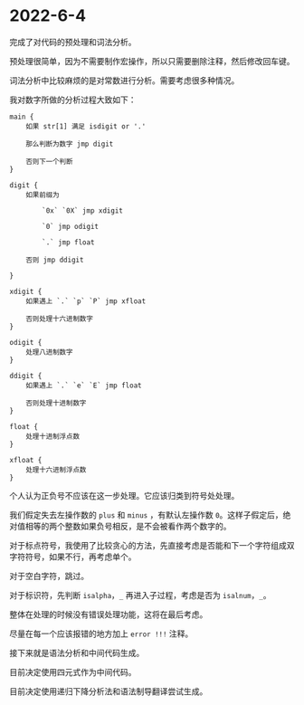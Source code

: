 # 2022-6-4

完成了对代码的预处理和词法分析。

预处理很简单，因为不需要制作宏操作，所以只需要删除注释，然后修改回车键。

词法分析中比较麻烦的是对常数进行分析。需要考虑很多种情况。

我对数字所做的分析过程大致如下：

```
main {
    如果 str[1] 满足 isdigit or '.'

    那么判断为数字 jmp digit

    否则下一个判断
}

digit {
    如果前缀为

        `0x` `0X` jmp xdigit

        `0` jmp odigit

        `.` jmp float

    否则 jmp ddigit

}

xdigit {
    如果遇上 `.` `p` `P` jmp xfloat

    否则处理十六进制数字
}

odigit {
    处理八进制数字
}

ddigit {
    如果遇上 `.` `e` `E` jmp float

    否则处理十进制数字
}

float {
    处理十进制浮点数
}

xfloat {
    处理十六进制浮点数
}
```

个人认为正负号不应该在这一步处理。它应该归类到符号处处理。

我们假定失去左操作数的 `plus` 和 `minus` ，有默认左操作数 `0`。这样子假定后，绝对值相等的两个整数如果负号相反，是不会被看作两个数字的。

对于标点符号，我使用了比较贪心的方法，先直接考虑是否能和下一个字符组成双字符符号，如果不行，再考虑单个。

对于空白字符，跳过。

对于标识符，先判断 `isalpha`，`_` 再进入子过程，考虑是否为 `isalnum`，`_`。

整体在处理的时候没有错误处理功能，这将在最后考虑。

尽量在每一个应该报错的地方加上 `error !!!` 注释。

接下来就是语法分析和中间代码生成。

目前决定使用四元式作为中间代码。

目前决定使用递归下降分析法和语法制导翻译尝试生成。